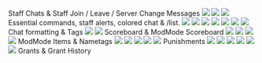 
<a>
  Staff Chats & Staff Join / Leave / Server Change Messages
  <img src="https://cdn.discordapp.com/attachments/758680334698414081/867818451287801925/Screenshot_26.png">
  <img src="https://cdn.discordapp.com/attachments/758680334698414081/867818468131864586/Screenshot_29.png">
  <img src="https://cdn.discordapp.com/attachments/758680334698414081/867818466186231818/Screenshot_28.png">
</a>
<a>
  Essential commands, staff alerts, colored chat & /list.
  <img src="https://cdn.discordapp.com/attachments/758680334698414081/867818425807798302/Screenshot_55.png">
  <img src="https://cdn.discordapp.com/attachments/758680334698414081/867818422163472415/Screenshot_54.png">
  <img src="https://cdn.discordapp.com/attachments/758680334698414081/867818584998936637/Screenshot_52.png">
  <img src="https://cdn.discordapp.com/attachments/758680334698414081/867818419301384192/Screenshot_53.png">
  <img src="https://cdn.discordapp.com/attachments/758680334698414081/867818429217767464/Screenshot_56.png">
</a>
<a>
  <img src="https://cdn.discordapp.com/attachments/758680334698414081/867818471605010452/Screenshot_30.png">
  <img src="https://cdn.discordapp.com/attachments/758680334698414081/867818475632066590/Screenshot_31.png">
</a>
Chat formatting & Tags
<a>
  <img src="https://cdn.discordapp.com/attachments/758680334698414081/867818462167171072/Screenshot_27.png">
  <img src="https://cdn.discordapp.com/attachments/758680334698414081/867818491192410122/Screenshot_36.png">
</a>
Scoreboard & ModMode Scoreboard
<a>
  <img src="https://cdn.discordapp.com/attachments/758680334698414081/867818487707467796/Screenshot_35.png">
  <img src="https://cdn.discordapp.com/attachments/758680334698414081/867818506174726174/Screenshot_37.png">
  <img src="https://cdn.discordapp.com/attachments/758680334698414081/867818516513554452/Screenshot_38.png">
  <img src="https://cdn.discordapp.com/attachments/758680334698414081/867818525157883914/Screenshot_39.png">
</a>
ModMode Items & Nametags
<a>
  <img src="https://cdn.discordapp.com/attachments/758680334698414081/867818531264135178/Screenshot_40.png">
  <img src="https://cdn.discordapp.com/attachments/758680334698414081/867818535723204658/Screenshot_41.png">
  <img src="https://cdn.discordapp.com/attachments/758680334698414081/867818539918557214/Screenshot_42.png">
  <img src="https://cdn.discordapp.com/attachments/758680334698414081/867818544419176458/Screenshot_43.png">
  <img src="https://cdn.discordapp.com/attachments/758680334698414081/867818548998045716/Screenshot_44.png">
</a>
Punishments
<a>
  <img src="https://cdn.discordapp.com/attachments/758680334698414081/867818557043769344/Screenshot_45.png">
  <img src="https://cdn.discordapp.com/attachments/758680334698414081/867818562327805992/Screenshot_46.png">
  <img src="https://cdn.discordapp.com/attachments/758680334698414081/867818566874824714/Screenshot_47.png">
  <img src="https://cdn.discordapp.com/attachments/758680334698414081/867818570817208350/Screenshot_48.png">
  <img src="https://cdn.discordapp.com/attachments/758680334698414081/867818574134771712/Screenshot_49.png">
  <img src="https://cdn.discordapp.com/attachments/758680334698414081/867818581143846922/Screenshot_51.png">
</a>
Grants & Grant History
